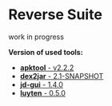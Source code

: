 Reverse Suite
=============

work in progress


**Version of used tools:**

 - [**apktool** - v2.2.2](https://github.com/iBotPeaches/Apktool)
 - [**dex2jar** - 2.1-SNAPSHOT](https://github.com/pxb1988/dex2jar)
 - [**jd-gui** -  1.4.0](https://github.com/java-decompiler/jd-gui)
 - [**luyten** - 0.5.0](https://github.com/deathmarine/Luyten)

